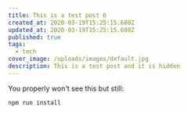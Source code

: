 ```yaml
---
title: This is a test post 6
created_at: 2020-03-19T15:25:15.680Z
updated_at: 2020-03-19T15:25:15.680Z
published: true
tags:
  - tech
cover_image: /uploads/images/default.jpg
description: This is a test post and it is hidden
---
```


You properly won't see this but still:

```bash
npm run install
```
